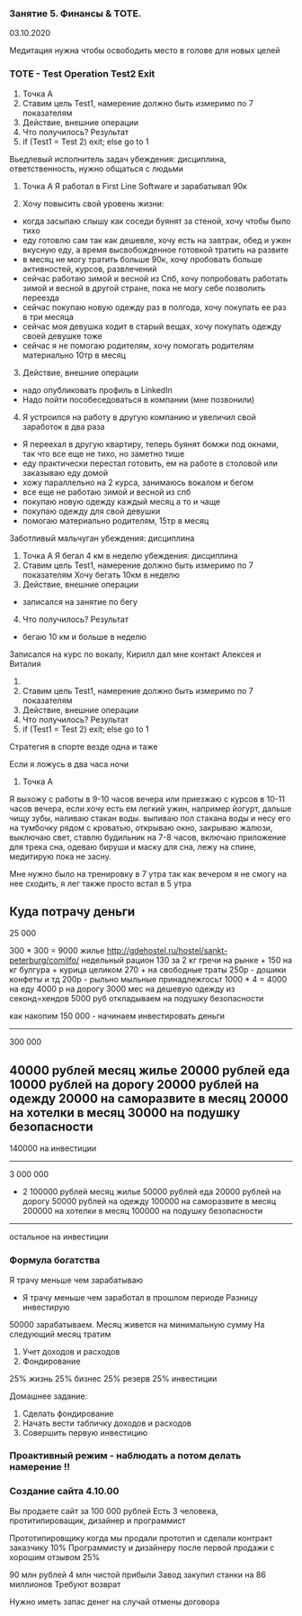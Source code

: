 ### Занятие 5. Финансы & TOTE.
03.10.2020

Медитация нужна чтобы освободить место в голове для новых целей

### TOTE - Test Operation Test2 Exit

1. Точка A
2. Ставим цель Test1, намерение должно быть измеримо по 7 показателям
3. Действие, внешние операции
4. Что получилось? Результат
5. if (Test1 = Test 2) exit; else go to 1

Вьедлевый исполнитель задач
убеждения: дисциплина, ответственность, нужно общаться с людьми
1. Точка A
Я работал в First Line Software и зарабатывал 90к

2. Хочу повысить свой уровень жизни:
- когда засыпаю слышу как соседи буянят за стеной, хочу чтобы было тихо
- еду готовлю сам так как дешевле, хочу есть на завтрак, обед и ужен вкусную еду, а время высвобожденное готовкой тратить на развите
- в месяц не могу тратить больше 90к, хочу пробовать больше активностей, курсов, развлечений
- сейчас работаю зимой и весной из Спб, хочу попробовать работать зимой и весной в другой стране, пока не могу себе позволить переезда
- сейчас покупаю новую одежду раз в полгода, хочу покупать ее раз в три месяца
- сейчас моя девушка ходит в старый вещах, хочу покупать одежду своей девушке тоже
- сейчас я не помогаю родителям, хочу помогать родителям материально 10тр в месяц

3. Действие, внешние операции
- надо опубликовать профиль в LinkedIn
- Надо пойти пособеседоваться в компании (мне позвонили)

4. Я устроился на работу в другую компанию и увеличил свой заработок в два раза
- Я переехал в другую квартиру, теперь буянят бомжи под окнами, так что все еще не тихо, но заметно тише
- еду практически перестал готовить, ем на работе в столовой или заказываю еду домой
- хожу параллельно на 2 курса, занимаюсь вокалом и бегом
- все еще не работаю зимой и весной из спб
- покупаю новую одежду каждый месяц а то и чаще
- покупаю одежду для свой девушки
- помогаю материально родителям, 15тр в месяц

Заботливый мальчуган
убеждения: дисциплина
1. Точка A
Я бегал 4 км в неделю
убеждения: дисциплина
2. Ставим цель Test1, намерение должно быть измеримо по 7 показателям
Хочу бегать 10км в неделю
3. Действие, внешние операции
- записался на занятие по бегу
4. Что получилось? Результат
- бегаю 10 км и больше в неделю

Записался на курс по вокалу, Кирилл дал мне контакт Алексея и Виталия

1. 
2. Ставим цель Test1, намерение должно быть измеримо по 7 показателям
3. Действие, внешние операции
4. Что получилось? Результат
5. if (Test1 = Test 2) exit; else go to 1


Стратегия в спорте везде одна и таже 

Если я ложусь в два часа ночи 
1. Точка A

Я выхожу с работы в 9-10 часов вечера или приезжаю с курсов в 10-11 часов вечера,
если хочу есть ем легкий ужин, например йогурт, дальше чищу зубы, наливаю стакан воды.
выпиваю пол стакана воды и несу его на тумбочку рядом с кроватью, открываю окно, закрываю жалюзи, выключаю свет,
ставлю будильник на 7-8 часов, включаю приложение для трека сна, одеваю бируши и маску для сна,
лежу на спине, медитирую пока не засну.

Мне нужно было на тренировку в 7 утра так как вечером я не смогу на нее сходить, я лег также просто встал в 5 утра

Куда потрачу деньги
-----------
25 000

300 * 300 = 9000 жилье http://gdehostel.ru/hostel/sankt-peterburg/comilfo/
недельный рацион 130 за 2 кг гречи на рынке + 150 на кг булгура + курица целиком 270 + на свободные траты 250р - дошики конфеты и тд
200р - рыльно мыльные принадлежгосьт
1000 * 4 = 4000 на еду
4000 р на дорогу
3000 мес на дешевую одежду из секонд=хендов
5000 руб откладываем на подушку безопасности

как накопим 150 000 - начинаем инвестировать деньги

------------
300 000
 

40000 рублей месяц жилье
20000 рублей еда
10000 рублей на дорогу
20000 рублей на одежду
20000 на саморазвите в месяц
20000 на хотелки в месяц
30000 на подушку безопасности
-------
140000 на инвестиции

--------

3 000 000

* 2
100000 рублей месяц жилье
50000 рублей еда
20000 рублей на дорогу
50000 рублей на одежду
100000 на саморазвите в месяц
200000 на хотелки в месяц
100000 на подушку безопасности
------
остальное на инвестиции

### Формула богатства
Я трачу меньше чем зарабатываю

- Я трачу меньше чем заработал в прошлом периоде
Разницу инвестирую

50000 зарабатываем.
Месяц живется на минимальную сумму
На следующий месяц тратим 

1. Учет доходов и расходов
2. Фондирование 

25% жизнь
25% бизнес
25% резерв
25% инвестиции

Домашнее задание:
1. Сделать фондирование
2. Начать вести табличку доходов и расходов
3. Совершить первую инвестицию


### Проактивный режим - наблюдать а потом делать намерение !!

### Создание сайта 4.10.00
Вы продаете сайт за 100 000 рублей
Есть 3 человека, протитипироващик, дизайнер и программист

Прототипировщику когда мы продали прототип и сделали контракт заказчику 10%
Программисту и дизайнеру после первой продажи с хорошим отзывом 25%

90 млн рублей 4 млн чистой прибыли
Завод закупил станки на 86 миллионов
Требуют возврат 

Нужно иметь запас денег на случай отмены договора

